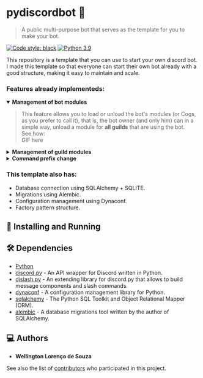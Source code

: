 # pydiscordbot 🤖
> A public multi-purpose bot that serves as the template for you to make your bot.  

[![Code style: black](https://img.shields.io/badge/code%20style-black-000000.svg)](https://github.com/psf/black)
[![Python 3.9](https://img.shields.io/badge/python-_>=_3.9-blue.svg)](https://www.python.org/downloads/release/python-390/)

This repository is a template that you can use to start your own discord bot.  
I made this template so that everyone can start their own bot already with a good structure, making it easy to maintain and scale.

### Features already implementeds:
<details open>
  <summary>
    <b>Management of bot modules</b>
  </summary>
  
  > This feature allows you to load or unload the bot's modules (or Cogs, as you prefer to call it), that is, the bot owner (and only him) can in a simple way, unload a module for **all guilds** that are using the bot.  
  See how:  
  GIF here
</details>

<details>
  <summary>
    <b>Management of guild modules</b>
  </summary>

  > This feature allows the owner of the guild that is using the bot to activate or deactivate the modules that the guild can use.  
  >
  > **How use:**  
  To use it, just send ```$enable_modules``` or ```$disable_modules``` and an interface like the one presented in the functionality above will appear for you to select the modules to be enabled or disabled.  
  >
  >**Obs.** Unlike the previous one this feature does not affect everyone who is using the bot, it only affects the guild that executed the command.
</details>

<details>
  <summary>
    <b>Command prefix change</b>
  </summary>

  > This feature allows the guild owner to select which prefix he will use when sending a command to the bot.  
  >
  > **How use:**  
  To use it, just send ```$change_prefix %``` replacing the ```%``` with whatever character you want to use as a command prefix in your guild.  
  >
  >**Obs.** This functionality only affects the guild that executed the command. 
  >
  >**Obs2.** After changing the prefix, the bot will no longer respond to commands starting with ```$``` (default prefix), and will only respond to commands using the prefix informed in the exchange. 
</details>

### This template also has:
- Database connection using SQLAlchemy + SQLITE.
- Migrations using Alembic.
- Configuration management using Dynaconf.
- Factory pattern structure.

## :construction_worker: Installing and Running

## 🛠️ Dependencies
* [Python](https://www.python.org)
* [discord.py](https://discordpy.readthedocs.io/en/latest/) - An API wrapper for Discord written in Python.
* [dislash.py](https://dislashpy.readthedocs.io/en/latest/) - An extending library for discord.py that allows to build message components and slash commands.
* [dynaconf](https://www.dynaconf.com) - A configuration management library for Python.
* [sqlalchemy](https://www.sqlalchemy.org) - The Python SQL Toolkit and Object Relational Mapper (ORM).
* [alembic](https://alembic.sqlalchemy.org/en/latest/) -  A database migrations tool written by the author of SQLAlchemy.

## 💻 Authors

* **Wellington Lorenço de Souza**

See also the list of [contributors](https://github.com/wlsouza/pydiscordbot/graphs/contributors) who participated in this project.
